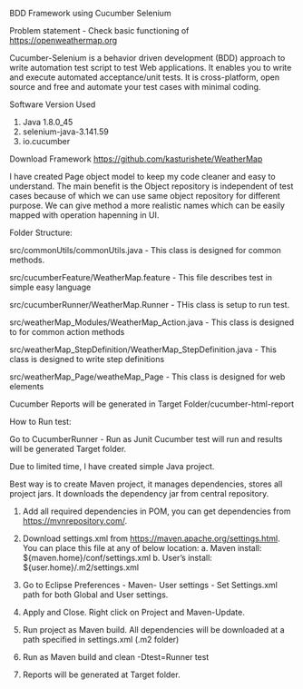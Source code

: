 BDD Framework using Cucumber Selenium

Problem statement - Check basic functioning of  https://openweathermap.org 

Cucumber-Selenium is a behavior driven development (BDD) approach to write automation test script to test Web applications. 
It enables you to write and execute automated acceptance/unit tests. It is cross-platform, open source and free and 
automate your test cases with minimal coding.

Software Version Used
1. Java 1.8.0_45
2. selenium-java-3.141.59
3. io.cucumber

Download Framework
https://github.com/kasturishete/WeatherMap

I have created Page object model to keep my code cleaner and easy to understand. The main benefit is the Object repository is independent of test cases because of which we can use same object repository for different purpose. We can give method a more realistic names which can be easily mapped with operation hapenning in UI.

Folder Structure:

src/commonUtils/commonUtils.java - This class is designed for common methods.

src/cucumberFeature/WeatherMap.feature - This file describes test in simple easy language

src/cucumberRunner/WeatherMap.Runner - THis class is setup to run test.

src/weatherMap_Modules/WeatherMap_Action.java - This class is designed to for common action methods

src/weatherMap_StepDefinition/WeatherMap_StepDefinition.java - This class is designed to write step definitions

src/weatherMap_Page/weatheMap_Page - This class is designed for web elements


Cucumber Reports will be generated in Target Folder/cucumber-html-report

How to Run test:

Go to CucumberRunner - Run as Junit
Cucumber test will run and results will be generated Target folder.

Due to limited time, I have created simple Java project. 

Best way is to create Maven project, it manages dependencies, stores all project jars. It downloads the dependency jar from central repository.

1. Add all required dependencies in POM, you can get dependencies from https://mvnrepository.com/. 
2. Download settings.xml from https://maven.apache.org/settings.html. You can place this file at any of below location:
  a.	Maven install: ${maven.home}/conf/settings.xml
  b.	User’s install: ${user.home}/.m2/settings.xml

3. Go to Eclipse Preferences - Maven- User settings - Set Settings.xml path for both Global and User settings.
4. Apply and Close. Right click on Project and Maven-Update.
5. Run project as Maven build. All dependencies will be downloaded at a path specified in settings.xml (.m2 folder)
6. Run as Maven build and clean -Dtest=Runner test
7. Reports will be generated at Target folder. 

